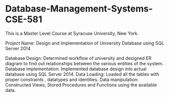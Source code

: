 # Database-Management-Systems-CSE-581
This is a Master Level Course at Syracuse University, New York.

Project Name: Design and Implementation of University Database using SQL Server 2014

Database Design: Determined workflow of university and designed ER diagram to find out relationships between the various entities of the system.
Database implementation: Implemented database design into actual database using SQL Server 2014.
Data Loading: Loaded all the tables with proper constraints , datatypes and identities.
Data manipulation: Constructed Views, Stored Procedures and Functions using the available data. 
